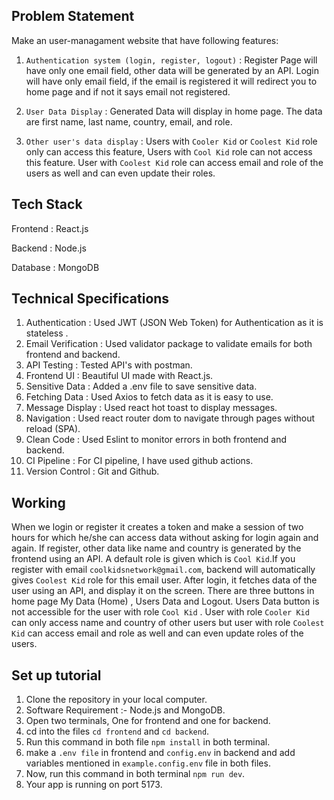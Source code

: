 ## Problem Statement

Make an user-managament website that have following features:

1. `Authentication system (login, register, logout)` : Register Page will have only one email field, other data will be generated by an API. Login will have only email field, if the email is registered it will redirect you to home page and if not it says email not registered.

2. `User Data Display` : Generated Data will display in home page. The data are first name, last name, country, email, and role.

3. `Other user's data display` : Users with `Cooler Kid` or `Coolest Kid` role only can access this feature, Users with `Cool Kid` role can not access this feature. User with `Coolest Kid` role can access email and role of the users as well and can even update their roles.

  

## Tech Stack

Frontend : React.js

Backend : Node.js

Database : MongoDB

  

## Technical Specifications
1. Authentication : Used JWT (JSON Web Token) for Authentication as it is stateless . 
2. Email Verification : Used validator package to validate emails for both frontend and backend.
3. API Testing : Tested API's with postman.
4. Frontend UI : Beautiful UI made with React.js.
5. Sensitive Data : Added a .env file to save sensitive data.
6. Fetching Data : Used Axios to fetch data as it is easy to use.
7. Message Display : Used react hot toast to display messages.
8. Navigation : Used react router dom to navigate through pages without reload (SPA). 
9. Clean Code : Used Eslint to monitor errors in both frontend and backend.
10. CI Pipeline : For CI pipeline, I have used github actions.
11. Version Control : Git and Github.

## Working
 When we login or register it creates a token and make a session of two hours for which he/she can access data without asking for login again and again. If register, other data like name and country is generated by the frontend using an API. A default role is given which is `Cool Kid`.If you register with email `coolkidsnetwork@gmail.com`, backend will automatically gives `Coolest Kid` role for this email user. After login, it fetches data of the user using an API, and display it on the screen. There are three buttons in home page My Data (Home) , Users Data and Logout. Users Data button is not accessible for the user with role `Cool Kid` . User with role `Cooler Kid` can only access name and country of other users but user with role `Coolest Kid` can access email and role as well and can even update roles of the users.

## Set up tutorial
1. Clone the repository in your local computer.
2. Software Requirement :- Node.js and MongoDB.
3. Open two terminals, One for frontend and one for backend.
4. cd into the files `cd frontend` and `cd backend`.
5. Run this command in both file `npm install` in both terminal.
6. make a `.env file` in frontend and `config.env` in backend and add variables mentioned in `example.config.env` file in both files.
7. Now, run this command in both terminal `npm run dev`.
8. Your app is running on port 5173.
